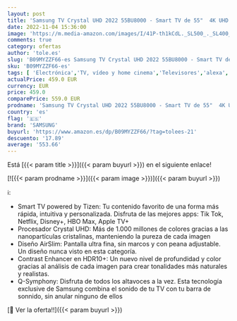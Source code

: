 ```yaml
---
layout: post
title: 'Samsung TV Crystal UHD 2022 55BU8000 - Smart TV de 55"  4K UHD  Procesador Crystal UHD  Contast Enhancer con HDR10+  Q-Symphony y Alexa integrada.'
date: 2022-11-04 15:36:00
image: 'https://m.media-amazon.com/images/I/41P-th1kCdL._SL500_._SL400_.jpg'
comments: true
category: ofertas
author: 'tole.es'
slug: 'B09MYZZF66-es Samsung TV Crystal UHD 2022 55BU8000 - Smart TV de 55" 4K...'
sku: 'B09MYZZF66-es'
tags: [ 'Electrónica','TV, vídeo y home cinema','Televisores','alexa','samsung','🇪🇸', ]
actualPrice: 459.0 EUR
currency: EUR
price: 459.0
comparePrice: 559.0 EUR
prodname: 'Samsung TV Crystal UHD 2022 55BU8000 - Smart TV de 55"  4K UHD  Procesador Crystal UHD  Contast Enhancer con HDR10+  Q-Symphony y Alexa integrada.'
country: 'es'
flag: '🇪🇸'
brand: 'SAMSUNG'
buyurl: 'https://www.amazon.es/dp/B09MYZZF66/?tag=tolees-21'
descuento: '17.89'
average: '553.66'
---
```


Está [{{< param title >}}]({{< param buyurl >}}) en el siguiente enlace!

[![{{< param prodname >}}]({{< param image >}})]({{< param buyurl >}})

ℹ️:

- Smart TV powered by Tizen: Tu contenido favorito de una forma más rápida, intuitiva y personalizada. Disfruta de las mejores apps: Tik Tok, Netflix, Disney+, HBO Max, Apple TV+
- Procesador Crystal UHD: Más de 1.000 millones de colores gracias a las nanopartículas cristalinas, manteniendo la pureza de cada imagen
- Diseño AirSlim: Pantalla ultra fina, sin marcos y con peana adjustable. Un diseño nunca visto en esta categoría.
- Contrast Enhancer en HDR10+: Un nuevo nivel de profundidad y color gracias al análisis de cada imagen para crear tonalidades más naturales y realistas.
- Q-Symphony: Disfruta de todos los altavoces a la vez. Esta tecnología exclusive de Samsung combina el sonido de tu TV con tu barra de sonnido, sin anular ninguno de ellos

[🛒 Ver la oferta!!]({{< param buyurl >}})
